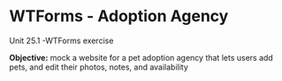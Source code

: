 # WTForms - Adoption Agency

Unit 25.1 -WTForms exercise

**Objective:** mock a website for a pet adoption agency that lets users add pets, and edit their photos, notes, and availability
